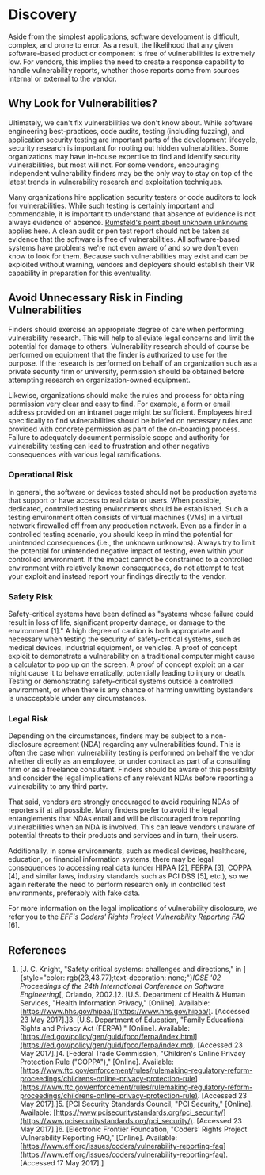 # Discovery

Aside from the simplest applications, software development is difficult,
complex, and prone to error. As a result, the likelihood that any given
software-based product or component is free of vulnerabilities is
extremely low. For vendors, this implies the need to create a response
capability to handle vulnerability reports, whether those reports come
from sources internal or external to the vendor.

## Why Look for Vulnerabilities?

Ultimately, we can't fix vulnerabilities we don't know about. While
software engineering best-practices, code audits, testing (including
fuzzing), and application security testing are important parts of the
development lifecycle, security research is important for rooting out
hidden vulnerabilities. Some organizations may have in-house expertise
to find and identify security vulnerabilities, but most will not. For
some vendors, encouraging independent vulnerability finders may be the
only way to stay on top of the latest trends in vulnerability research
and exploitation techniques.

Many organizations hire application security testers or code auditors to
look for vulnerabilities. While such testing is certainly important and
commendable, it is important to understand that absence of evidence is
not always evidence of absence.
[Rumsfeld's point about unknown unknowns](https://en.wikipedia.org/wiki/There_are_unknown_unknowns)
applies here. A clean audit or pen test report should not be taken as
evidence that the software is free of vulnerabilities. All
software-based systems have problems we're not even aware of and so we
don't even know to look for them. Because such vulnerabilities may
exist and can be exploited without warning, vendors and deployers should
establish their VR capability in preparation for this eventuality.

## Avoid Unnecessary Risk in Finding Vulnerabilities

Finders should exercise an appropriate degree of care when performing
vulnerability research. This will help to alleviate legal concerns and
limit the potential for damage to others.
Vulnerability research should of course be performed on equipment that
the finder is authorized to use for the purpose. If the research is
performed on behalf of an organization such as a private security firm
or university, permission should be obtained before attempting research
on organization-owned equipment. 

Likewise, organizations should make the rules and process for obtaining
permission very clear and easy to find. For example, a form or email
address provided on an intranet page might be sufficient. Employees
hired specifically to find vulnerabilities should be briefed on
necessary rules and provided with concrete permission as part of the
on-boarding process. Failure to adequately document permissible scope
and authority for vulnerability testing can lead to frustration and
other negative consequences with various legal ramifications.

### Operational Risk

In general, the software or devices tested should not be production
systems that support or have access to real data or users. When
possible, dedicated, controlled testing environments should be
established. Such a testing environment often consists of virtual
machines (VMs) in a virtual network firewalled off from any production
network. Even as a finder in a controlled testing scenario, you should
keep in mind the potential for unintended consequences (i.e., the
unknown unknowns). Always try to limit the potential for unintended
negative impact of testing, even within your controlled environment. If
the impact cannot be constrained to a controlled environment with
relatively known consequences, do not attempt to test your exploit and
instead report your findings directly to the vendor.

### Safety Risk

Safety-critical systems have been defined as "systems whose failure
could result in loss of life, significant property damage, or damage to
the environment \[1\]." A high degree of caution is both appropriate
and necessary when testing the security of safety-critical systems, such
as medical devices, industrial equipment, or vehicles. A proof of
concept exploit to demonstrate a vulnerability on a traditional computer
might cause a calculator to pop up on the screen. A proof of concept
exploit on a car might cause it to behave erratically, potentially
leading to injury or death. Testing or demonstrating safety-critical
systems outside a controlled environment, or when there is any chance of
harming unwitting bystanders is unacceptable under any
circumstances.

### Legal Risk

Depending on the circumstances, finders may be subject to a
non-disclosure agreement (NDA) regarding any vulnerabilities found. This
is often the case when vulnerability testing is performed on behalf the
vendor whether directly as an employee, or under contract as part of a
consulting firm or as a freelance consultant. Finders should be aware of
this possibility and consider the legal implications of any relevant
NDAs before reporting a vulnerability to any third party.

That said, vendors are strongly encouraged to avoid requiring NDAs of
reporters if at all possible. Many finders prefer to avoid the legal
entanglements that NDAs entail and will be discouraged from reporting
vulnerabilities when an NDA is involved.  This can leave vendors unaware
of potential threats to their products and services and in turn, their
users.

Additionally, in some environments, such as medical devices, healthcare,
education, or financial information systems, there may be legal
consequences to accessing real data (under HIPAA \[2\], FERPA \[3\],
COPPA \[4\], and similar laws, industry standards such as PCI DSS \[5\],
etc.), so we again reiterate the need to perform research only in
controlled test environments, preferably with fake data.

For more information on the legal implications of vulnerability
disclosure, we refer you to the *EFF's Coders' Rights Project
Vulnerability Reporting FAQ*
\[6\].

## References

1.  [J. C. Knight, "Safety critical systems: challenges and
    directions," in
    ]{style="color: rgb(23,43,77);text-decoration: none;"}*ICSE '02
    Proceedings of the 24th International Conference on Software
    Engineering*[, Orlando,
    2002.]2.  [U.S. Department of Health & Human Services, "Health Information
    Privacy," \[Online\]. Available:
    [https://www.hhs.gov/hipaa/](https://www.hhs.gov/hipaa/). \[Accessed 23 May
    2017\].]3.  [U.S. Department of Education, "Family Educational Rights and
    Privacy Act (FERPA)," \[Online\]. Available:
    [https://ed.gov/policy/gen/guid/fpco/ferpa/index.html](https://ed.gov/policy/gen/guid/fpco/ferpa/index.md). \[Accessed 23 May
    2017\].]4.  [Federal Trade Commission, "Children's Online Privacy Protection
    Rule ("COPPA")," \[Online\]. Available:
    [https://www.ftc.gov/enforcement/rules/rulemaking-regulatory-reform-proceedings/childrens-online-privacy-protection-rule](https://www.ftc.gov/enforcement/rules/rulemaking-regulatory-reform-proceedings/childrens-online-privacy-protection-rule). \[Accessed 23 May
    2017\].]5.  [PCI Security Standards Council, "PCI Security," \[Online\].
    Available:
    [https://www.pcisecuritystandards.org/pci_security/](https://www.pcisecuritystandards.org/pci_security/). \[Accessed 23 May
    2017\].]6.  [Electronic Frontier Foundation, "Coders' Rights Project
    Vulnerability Reporting FAQ," \[Online\]. Available:
    [https://www.eff.org/issues/coders/vulnerability-reporting-faq](https://www.eff.org/issues/coders/vulnerability-reporting-faq). \[Accessed 17 May
    2017\].]
